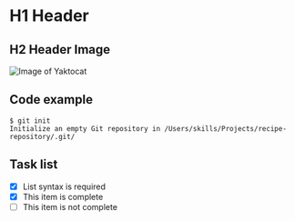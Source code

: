 # H1 Header
## H2 Header Image
![Image of Yaktocat](https://octodex.github.com/images/yaktocat.png)

## Code example
```
$ git init
Initialize an empty Git repository in /Users/skills/Projects/recipe-repository/.git/
```

## Task list
- [x] List syntax is required
- [x] This item is complete
- [ ] This item is not complete
